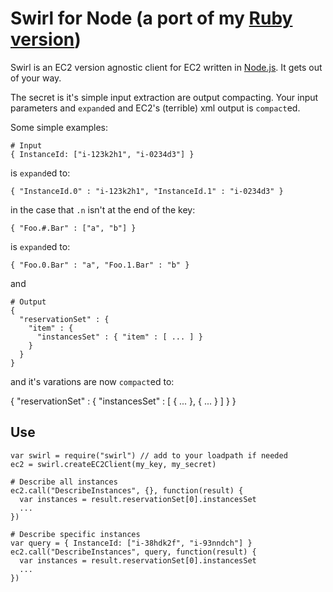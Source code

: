 Swirl for Node (a port of my [Ruby version](http://github.com/bmizerany/swirl))
=====

Swirl is an EC2 version agnostic client for EC2 written in [Node.js](http://github.com/ry/node).
It gets out of your way.

The secret is it's simple input extraction are output compacting.  Your
input parameters and `expand`ed and EC2's (terrible) xml output is
`compact`ed.


Some simple examples:

    # Input
    { InstanceId: ["i-123k2h1", "i-0234d3"] }

is `expand`ed to:

    { "InstanceId.0" : "i-123k2h1", "InstanceId.1" : "i-0234d3" }

in the case that `.n` isn't at the end of the key:

    { "Foo.#.Bar" : ["a", "b"] }

is `expand`ed to:

    { "Foo.0.Bar" : "a", "Foo.1.Bar" : "b" }

and

    # Output
    {
      "reservationSet" : {
        "item" : {
          "instancesSet" : { "item" : [ ... ] }
        }
      }
    }

and it's varations are now `compact`ed to:

  {
    "reservationSet" : {
      "instancesSet" : [ { ... }, { ... } ]
    }
  }


Use
---

    var swirl = require("swirl") // add to your loadpath if needed
    ec2 = swirl.createEC2Client(my_key, my_secret)

    # Describe all instances
    ec2.call("DescribeInstances", {}, function(result) {
      var instances = result.reservationSet[0].instancesSet
      ...
    })

    # Describe specific instances
    var query = { InstanceId: ["i-38hdk2f", "i-93nndch"] }
    ec2.call("DescribeInstances", query, function(result) {
      var instances = result.reservationSet[0].instancesSet
      ...
    })
